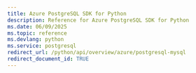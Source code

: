 ```yaml
---
title: Azure PostgreSQL SDK for Python
description: Reference for Azure PostgreSQL SDK for Python
ms.date: 06/09/2025
ms.topic: reference
ms.devlang: python
ms.service: postgresql
redirect_url: /python/api/overview/azure/postgresql-mysql
redirect_document_id: TRUE
---
```

